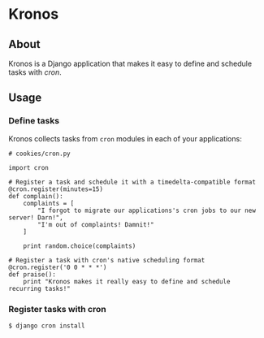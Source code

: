 # Kronos

## About

Kronos is a Django application that makes it easy to define and schedule tasks with *cron*.

## Usage

### Define tasks

Kronos collects tasks from `cron` modules in each of your applications:

    # cookies/cron.py

    import cron
    
    # Register a task and schedule it with a timedelta-compatible format
    @cron.register(minutes=15)
    def complain():
        complaints = [
            "I forgot to migrate our applications's cron jobs to our new server! Darn!",
            "I'm out of complaints! Damnit!"
        ]

        print random.choice(complaints)

    # Register a task with cron's native scheduling format
    @cron.register('0 0 * * *')
    def praise():
        print "Kronos makes it really easy to define and schedule recurring tasks!"


### Register tasks with cron

    $ django cron install

